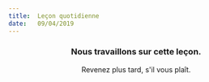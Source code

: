 ```yaml
---
title:  Leçon quotidienne
date:   09/04/2019
---
```


### <center>Nous travaillons sur cette leçon.</center>
<center>Revenez plus tard, s'il vous plaît.</center>